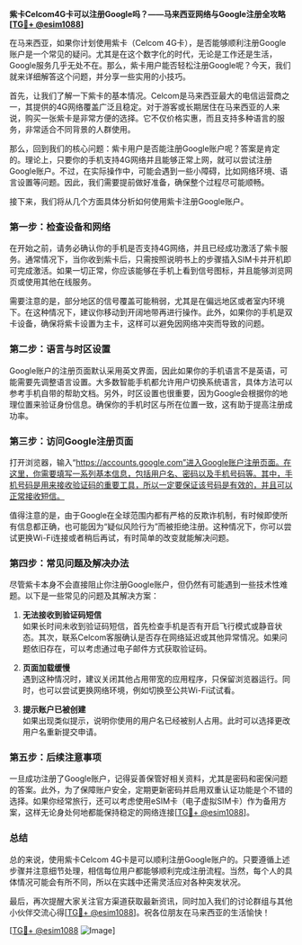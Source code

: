 **紫卡Celcom4G卡可以注册Google吗？——马来西亚网络与Google注册全攻略[[TG💪+ @esim1088](https://t.me/s/esim1088)]**

在马来西亚，如果你计划使用紫卡（Celcom 4G卡），是否能够顺利注册Google账户是一个常见的疑问。尤其是在这个数字化的时代，无论是工作还是生活，Google服务几乎无处不在。那么，紫卡用户能否轻松注册Google呢？今天，我们就来详细解答这个问题，并分享一些实用的小技巧。

首先，让我们了解一下紫卡的基本情况。Celcom是马来西亚最大的电信运营商之一，其提供的4G网络覆盖广泛且稳定。对于游客或长期居住在马来西亚的人来说，购买一张紫卡是非常方便的选择。它不仅价格实惠，而且支持多种语言的服务，非常适合不同背景的人群使用。

那么，回到我们的核心问题：紫卡用户是否能注册Google账户呢？答案是肯定的。理论上，只要你的手机支持4G网络并且能够正常上网，就可以尝试注册Google账户。不过，在实际操作中，可能会遇到一些小障碍，比如网络环境、语言设置等问题。因此，我们需要提前做好准备，确保整个过程尽可能顺畅。

接下来，我们将从几个方面具体分析如何使用紫卡注册Google账户。

### **第一步：检查设备和网络**

在开始之前，请务必确认你的手机是否支持4G网络，并且已经成功激活了紫卡服务。通常情况下，当你收到紫卡后，只需按照说明书上的步骤插入SIM卡并开机即可完成激活。如果一切正常，你应该能够在手机上看到信号图标，并且能够浏览网页或使用其他在线服务。

需要注意的是，部分地区的信号覆盖可能稍弱，尤其是在偏远地区或者室内环境下。在这种情况下，建议你移动到开阔地带再进行操作。此外，如果你的手机是双卡设备，确保将紫卡设置为主卡，这样可以避免因网络冲突而导致的问题。

### **第二步：语言与时区设置**

Google账户的注册页面默认采用英文界面，因此如果你的手机语言不是英语，可能需要先调整语言设置。大多数智能手机都允许用户切换系统语言，具体方法可以参考手机自带的帮助文档。另外，时区设置也很重要，因为Google会根据你的地理位置来验证身份信息。确保你的手机时区与所在位置一致，这有助于提高注册成功率。

### **第三步：访问Google注册页面**

打开浏览器，输入“https://accounts.google.com”进入Google账户注册页面。在这里，你需要填写一系列基本信息，包括用户名、密码以及手机号码等。其中，手机号码是用来接收验证码的重要工具，所以一定要保证该号码是有效的，并且可以正常接收短信。

值得注意的是，由于Google在全球范围内都有严格的反欺诈机制，有时候即使所有信息都正确，也可能因为“疑似风险行为”而被拒绝注册。这种情况下，你可以尝试更换Wi-Fi连接或者稍后再试，有时简单的改变就能解决问题。

### **第四步：常见问题及解决办法**

尽管紫卡本身不会直接阻止你注册Google账户，但仍然有可能遇到一些技术性难题。以下是一些常见的问题及其解决方案：

1. **无法接收到验证码短信**  
   如果长时间未收到验证码短信，首先检查手机是否有开启飞行模式或静音状态。其次，联系Celcom客服确认是否存在网络延迟或其他异常情况。如果问题依旧存在，可以考虑通过电子邮件方式获取验证码。

2. **页面加载缓慢**  
   遇到这种情况时，建议关闭其他占用带宽的应用程序，只保留浏览器运行。同时，也可以尝试更换网络环境，例如切换至公共Wi-Fi试试看。

3. **提示账户已被创建**  
   如果出现类似提示，说明你使用的用户名已经被别人占用。此时可以选择更改用户名重新提交申请。

### **第五步：后续注意事项**

一旦成功注册了Google账户，记得妥善保管好相关资料，尤其是密码和密保问题的答案。此外，为了保障账户安全，定期更新密码并启用双重认证功能是个不错的选择。如果你经常旅行，还可以考虑使用eSIM卡（电子虚拟SIM卡）作为备用方案，这样无论身处何地都能保持稳定的网络连接[[TG💪+ @esim1088](https://t.me/s/esim1088)]。

### **总结**

总的来说，使用紫卡Celcom 4G卡是可以顺利注册Google账户的。只要遵循上述步骤并注意细节处理，相信每位用户都能够顺利完成注册流程。当然，每个人的具体情况可能会有所不同，所以在实践中还需灵活应对各种突发状况。

最后，再次提醒大家关注官方渠道获取最新资讯，同时加入我们的讨论群组与其他小伙伴交流心得[[TG💪+ @esim1088](https://t.me/s/esim1088)]。祝各位朋友在马来西亚的生活愉快！

[[TG💪+ @esim1088](https://t.me/s/esim1088) ![Image](https://i.postimg.cc/4NQfJmqS/Snipaste-2025-05-13-00-14-12.png)]